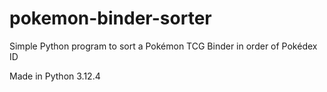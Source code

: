 # pokemon-binder-sorter
Simple Python program to sort a Pokémon TCG Binder in order of Pokédex ID

Made in Python 3.12.4
